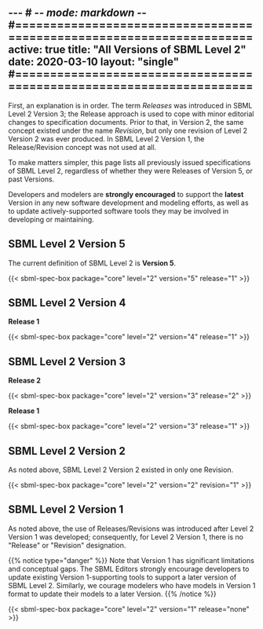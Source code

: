 --- # -*- mode: markdown -*-
#=====================================================================
active: true
title: "All Versions of SBML Level 2"
date: 2020-03-10
layout: "single"
#=====================================================================
---

First, an explanation is in order. The term _Releases_ was introduced in SBML Level&nbsp;2 Version&nbsp;3; the Release approach is used to cope with minor editorial changes to specification documents. Prior to that, in Version&nbsp;2, the same concept existed under the name _Revision_, but only one revision of Level&nbsp;2 Version&nbsp;2 was ever produced. In SBML Level&nbsp;2 Version&nbsp;1, the Release/Revision concept was not used at all.

To make matters simpler, this page lists all previously issued specifications of SBML Level&nbsp;2, regardless of whether they were Releases of Version&nbsp;5, or past Versions.

Developers and modelers are **strongly encouraged** to support the **latest** Version in any new software development and modeling efforts, as well as to update actively-supported software tools they may be involved in developing or maintaining.


## SBML Level 2 Version 5

The current definition of SBML Level 2 is **Version 5**.

{{< sbml-spec-box package="core" level="2" version="5" release="1" >}}


## SBML Level 2 Version 4

**Release 1**

{{< sbml-spec-box package="core" level="2" version="4" release="1" >}}


## SBML Level 2 Version 3

**Release 2**

{{< sbml-spec-box package="core" level="2" version="3" release="2" >}}

**Release 1**

{{< sbml-spec-box package="core" level="2" version="3" release="1" >}}


## SBML Level 2 Version 2

As noted above, SBML Level 2 Version 2 existed in only one Revision.

{{< sbml-spec-box package="core" level="2" version="2" revision="1" >}}



## SBML Level 2 Version 1

As noted above, the use of Releases/Revisions was introduced after Level 2 Version 1 was developed; consequently, for Level&nbsp;2 Version&nbsp;1, there is no "Release" or "Revision" designation.

{{% notice type="danger" %}}
Note that Version 1 has significant limitations and conceptual gaps. The SBML Editors strongly encourage developers to update existing Version 1-supporting tools to support a later version of SBML Level 2. Similarly, we courage modelers who have models in Version 1 format to update their models to a later Version.
{{% /notice %}}

{{< sbml-spec-box package="core" level="2" version="1" release="none" >}}
